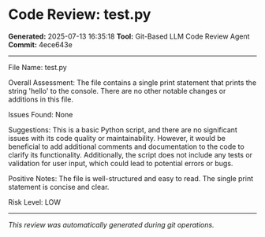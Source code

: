 # Code Review: test.py

**Generated:** 2025-07-13 16:35:18
**Tool:** Git-Based LLM Code Review Agent
**Commit:** 4ece643e

---

File Name: test.py

Overall Assessment: The file contains a single print statement that prints the string 'hello' to the console. There are no other notable changes or additions in this file.

Issues Found: None

Suggestions: This is a basic Python script, and there are no significant issues with its code quality or maintainability. However, it would be beneficial to add additional comments and documentation to the code to clarify its functionality. Additionally, the script does not include any tests or validation for user input, which could lead to potential errors or bugs.

Positive Notes: The file is well-structured and easy to read. The single print statement is concise and clear.

Risk Level: LOW

---

*This review was automatically generated during git operations.*
